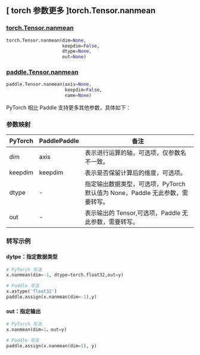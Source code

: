 ## [ torch 参数更多 ]torch.Tensor.nanmean

### [torch.Tensor.nanmean](https://pytorch.org/docs/stable/generated/torch.Tensor.nanmean.html?highlight=nanmean#torch.Tensor.nanmean)

```python
torch.Tensor.nanmean(dim=None,
                     keepdim=False,
                     dtype=None,
                     out=None)
```

### [paddle.Tensor.nanmean](暂无对应文档)

```python
paddle.Tensor.nanmean(axis=None,
                      keepdim=False,
                      name=None)
```

PyTorch 相比 Paddle 支持更多其他参数，具体如下：

### 参数映射

| PyTorch       | PaddlePaddle | 备注                                                   |
| ------------- | ------------ | ------------------------------------------------------ |
| dim        | axis      | 表示进行运算的轴，可选项，仅参数名不一致。                |
| keepdim   | keepdim   | 表示是否保留计算后的维度，可选项。                    |
| dtype | - | 指定输出数据类型，可选项，PyTorch 默认值为 None，Paddle 无此参数，需要转写。 |
| out       | -        | 表示输出的 Tensor,可选项，Paddle 无此参数，需要转写。 |

### 转写示例

#### dytpe：指定数据类型

```python
# PyTorch 写法
x.nanmean(dim=-1, dtype=torch.float32,out=y)

# Paddle 写法
x.astype('float32')
paddle.assign(x.nanmean(dim=-1),y)
```

#### out：指定输出

```python
# PyTorch 写法
x.nanmean(dim=1，out=y)

# Paddle 写法
paddle.assign(x.nanmean(dim=1), y)
```
